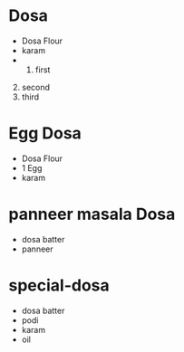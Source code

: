# Dosa

* Dosa Flour
* karam
* 1. first
2. second
3. third

# Egg Dosa
* Dosa Flour
* 1 Egg
* karam

# panneer masala Dosa
* dosa batter
* panneer

# special-dosa
* dosa batter
* podi
* karam
* oil
